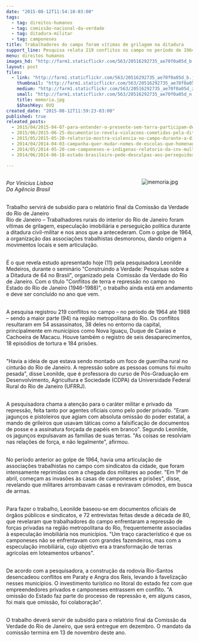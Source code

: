 ```yaml
---
date: "2015-08-12T11:54:10-03:00"
tags:
  - tag: direitos-humanos
  - tag: comissão-nacional-da-verdade
  - tag: ditadura-militar
  - tag: camponeses
title: Trabalhadores do campo foram vítimas de grilagem na ditadura
support_line: Pesquisa relata 219 conflitos no campo no período de 1964 até 1988. Resultados apontam para 54 assassinatos.
menu: direitos humanos
images_hd: "http://farm1.staticflickr.com/563/20516292735_ae70f0a05d_b.jpg"
layout: post
files:
  - link: "http://farm1.staticflickr.com/563/20516292735_ae70f0a05d_b.jpg"
    thumbnail: "http://farm1.staticflickr.com/563/20516292735_ae70f0a05d_t.jpg"
    medium: "http://farm1.staticflickr.com/563/20516292735_ae70f0a05d_z.jpg"
    small: "http://farm1.staticflickr.com/563/20516292735_ae70f0a05d_n.jpg"
    title: memoria.jpg
    $$hashKey: 0VQ
created_date: "2015-08-12T11:59:23-03:00"
published: true
releated_posts:
  - 2015/04/2015-04-07-para-entender-o-presente-sem-terra-participam-de-ciclo-de-debate-sobre-a-ditadura-militar.md
  - 2015/06/2015-06-25-documentario-revela-violacoes-cometidas-pela-ditadura-contra-indigenas-e-camponeses.md
  - 2015/05/2015-05-20-relatorio-mostra-violencia-no-campo-durante-a-ditadura-militar.md
  - 2014/04/2014-04-03-campanha-quer-mudar-nomes-de-escolas-que-homenageiam-ditadores.md-e
  - 2014/05/2014-05-20-com-camponeses-e-indigenas-relatorio-da-cnv-multiplicara-vitimas-da-ditadura.md
  - 2014/06/2014-06-18-estado-brasileiro-pede-desculpas-aos-perseguidos-do-encruzilhada-natalino.md

---
```

<figure class="image" style="float:right"><img alt="memoria.jpg" src="http://farm1.staticflickr.com/563/20516292735_ae70f0a05d_b.jpg" />
<figcaption></figcaption>
</figure>

<p><br />
<em>Por Vin&iacute;cius Lisboa<br />
Da Ag&ecirc;ncia Brasil&nbsp;</em></p>

<p><br />
Trabalho servir&aacute; de subs&iacute;dio para o relat&oacute;rio final da Comiss&atilde;o da Verdade do Rio de Janeiro<br />
Rio de Janeiro &ndash; Trabalhadores rurais do interior do Rio de Janeiro foram v&iacute;timas de grilagem, especula&ccedil;&atilde;o imobili&aacute;ria e persegui&ccedil;&atilde;o pol&iacute;tica durante a ditadura civil-militar e nos anos que a antecederam. Com o golpe de 1964, a organiza&ccedil;&atilde;o das associa&ccedil;&otilde;es trabalhistas desmoronou, dando origem a movimentos locais e sem articula&ccedil;&atilde;o.</p>

<p><br />
&Eacute; o que revela estudo apresentado hoje (11) pela pesquisadora Leonilde Medeiros, durante o semin&aacute;rio &quot;Construindo a Verdade: Pesquisas sobre a a Ditadura de 64 no Brasil&quot;, organizado pela &nbsp;Comiss&atilde;o da Verdade do Rio de Janeiro. Com o t&iacute;tulo &quot;Conflitos de terra e repress&atilde;o no campo no Estado do Rio de Janeiro (1946-1988)&quot;, o trabalho ainda est&aacute; em andamento e deve ser conclu&iacute;do no ano que vem.</p>

<p><br />
A pesquisa registrou 219 conflitos no campo &ndash; no per&iacute;odo de 1964 at&eacute; 1988 &ndash; sendo a maior parte (94) na regi&atilde;o metropolitana do Rio. Os conflitos resultaram em 54 assassinatos, 38 deles no entorno da capital, principalmente em munic&iacute;pios como Nova Igua&ccedil;u, Duque de Caxias e Cachoeira de Macacu. Houve tamb&eacute;m o registro de seis desaparecimentos, 18 epis&oacute;dios de tortura e 184 pris&otilde;es.</p>

<p><br />
&quot;Havia a ideia de que estava sendo montado um foco de guerrilha rural no cintur&atilde;o do Rio de Janeiro. A repress&atilde;o sobre as pessoas comuns foi muito pesada&quot;, disse Leonilde, que &eacute; professora do curso de P&oacute;s-Gradua&ccedil;&atilde;o em Desenvolvimento, Agricultura e Sociedade (CDPA) da Universidade Federal Rural do Rio de Janeiro (UFRRJ).</p>

<p><br />
A pesquisadora chama a aten&ccedil;&atilde;o para o car&aacute;ter militar e privado da repress&atilde;o, feita tanto por agentes oficiais como pelo poder privado. &quot;Eram jagun&ccedil;os e pistoleiros que agiam com absoluta omiss&atilde;o do poder estatal, a mando de grileiros que usavam t&aacute;ticas como a falsifica&ccedil;&atilde;o de documentos de posse e a assinatura for&ccedil;ada de pap&eacute;is em branco&quot;. Segundo Leonilde, os jagun&ccedil;os expulsavam as fam&iacute;lias de suas terras. &quot;As coisas se resolviam nas rela&ccedil;&otilde;es de for&ccedil;a, e n&atilde;o legalmente&quot;, afirmou.</p>

<p><br />
No per&iacute;odo anterior ao golpe de 1964, havia uma articula&ccedil;&atilde;o de associa&ccedil;&otilde;es trabalhistas no campo com sindicatos da cidade, que foram intensamente reprimidas com a chegada dos militares ao poder. &quot;Em 1&ordm; de abril, come&ccedil;am as invas&otilde;es &agrave;s casas de camponeses e pris&otilde;es&quot;, disse, revelando que militares arrombavam casas e reviravam c&ocirc;modos, em busca de armas.</p>

<p><br />
Para fazer o trabalho, Leonilde baseou-se em documentos oficiais de &oacute;rg&atilde;os p&uacute;blicos e sindicatos, e 72 entrevistas feitas desde a d&eacute;cada de 80, que revelaram que trabalhadores do campo enfrentaram a repress&atilde;o de for&ccedil;as privadas na regi&atilde;o metropolitana do Rio, frequentemente associadas &agrave; especula&ccedil;&atilde;o imobili&aacute;ria nos munic&iacute;pios. &quot;Um tra&ccedil;o caracter&iacute;stico &eacute; que os camponeses n&atilde;o se enfrentavam com grandes fazendeiros, mas com a especula&ccedil;&atilde;o imobili&aacute;ria, cujo objetivo era a transforma&ccedil;&atilde;o de terras agr&iacute;colas em loteamentos urbanos&quot;.</p>

<p><br />
De acordo com a pesquisadora, a constru&ccedil;&atilde;o da rodovia Rio-Santos desencadeou conflitos em Paraty e Angra dos Reis, levando &agrave; faveliza&ccedil;&atilde;o nesses munic&iacute;pios. O investimento tur&iacute;stico no litoral do estado fez com que empreendedores privados e camponeses entrassem em conflito. &quot;A omiss&atilde;o do Estado faz parte do processo de repress&atilde;o e, em alguns casos, foi mais que omiss&atilde;o, foi colabora&ccedil;&atilde;o&quot;.</p>

<p><br />
O trabalho dever&aacute; servir de subs&iacute;dio para o relat&oacute;rio final da Comiss&atilde;o da Verdade do Rio de Janeiro, que ser&aacute; entregue em dezembro. O mandato da comiss&atilde;o termina em 13 de novembro deste ano.</p>
